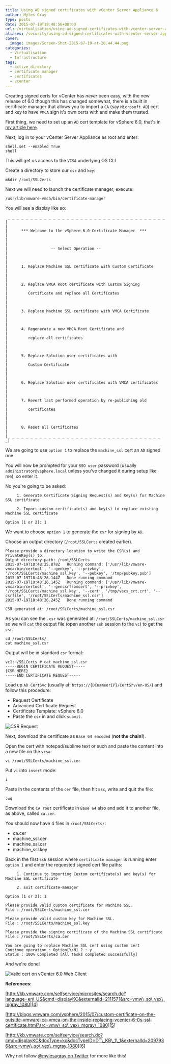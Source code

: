 ```yaml
---
title: Using AD signed certificates with vCenter Server Appliance 6
author: Myles Gray
type: posts
date: 2015-07-19T19:48:56+00:00
url: /virtualisation/using-ad-signed-certificates-with-vcenter-server-appliance-6/
aliases: /security/using-ad-signed-certificates-with-vcenter-server-appliance-6/
cover:
  image: images/Screen-Shot-2015-07-19-at-20.44.44.png
categories:
  - Virtualisation
  - Infrastructure
tags:
  - active directory
  - certificate manager
  - certificates
  - vcenter
---
```


Creating signed certs for vCenter has _never_ been easy, with the new release of 6.0 though this has changed somewhat, there is a built in certificate manager that allows you to import a `CA` (say `Microsoft AD`) cert and key to have `VMCA` sign it's own certs with and make them trusted.

First thing, we need to set up an `AD` cert template for vSphere 6.0, that's in [my article here][1].

Next, log in to your vCenter Server Appliance as root and enter:

    shell.set --enabled True
    shell
    

This will get us access to the `VCSA` underlying OS CLI

Create a directory to store our `csr` and `key`:

    mkdir /root/SSLCerts
    

Next we will need to launch the certificate manager, execute:

    /usr/lib/vmware-vmca/bin/certificate-manager
    

You will see a display like so:

     _ _ _ _ _ _ _ _ _ _ _ _ _ _ _ _ _ _ _ _ _ _ _ _ _ _ _ _ _ _ _ _ _ _ _ 
    |                                                                     |
    |      *** Welcome to the vSphere 6.0 Certificate Manager  ***        |
    |                                                                     |
    |                   -- Select Operation --                            |
    |                                                                     |
    |      1. Replace Machine SSL certificate with Custom Certificate     |
    |                                                                     |
    |      2. Replace VMCA Root certificate with Custom Signing           |
    |         Certificate and replace all Certificates                    |
    |                                                                     |
    |      3. Replace Machine SSL certificate with VMCA Certificate       |
    |                                                                     |
    |      4. Regenerate a new VMCA Root Certificate and                  |
    |         replace all certificates                                    |
    |                                                                     |
    |      5. Replace Solution user certificates with                     |
    |         Custom Certificate                                          |
    |                                                                     |
    |      6. Replace Solution user certificates with VMCA certificates   |
    |                                                                     |
    |      7. Revert last performed operation by re-publishing old        |
    |         certificates                                                |
    |                                                                     |
    |      8. Reset all Certificates                                      |
    |_ _ _ _ _ _ _ _ _ _ _ _ _ _ _ _ _ _ _ _ _ _ _ _ _ _ _ _ _ _ _ _ _ _ _|
    

We are going to use `option 1` to replace the `machine_ssl` cert an `AD` signed one.

You will now be prompted for your `SSO user` password (usually `administrator@vsphere.local` unless you've changed it during setup like me), so enter it.

No you're going to be asked:

         1. Generate Certificate Signing Request(s) and Key(s) for Machine SSL certificate
    
         2. Import custom certificate(s) and key(s) to replace existing Machine SSL certificate
    
    Option [1 or 2]: 1
    

We want to choose `option 1` to generate the `csr` for signing by `AD`.

Choose an output directory (`/root/SSLCerts` created earlier).

    Please provide a directory location to write the CSR(s) and PrivateKey(s) to: 
    Output directory path: /root/SSLCerts
    2015-07-19T18:48:25.878Z   Running command: ['/usr/lib/vmware-vmca/bin/certool', '--genkey', '--privkey', '/root/SSLCerts/machine_ssl.key', '--pubkey', '/tmp/pubkey.pub']
    2015-07-19T18:48:26.144Z   Done running command
    2015-07-19T18:48:26.145Z   Running command: ['/usr/lib/vmware-vmca/bin/certool', '--gencsrfromcert', '--privkey', '/root/SSLCerts/machine_ssl.key', '--cert', '/tmp/vecs_crt.crt', '--csrfile', '/root/SSLCerts/machine_ssl.csr']
    2015-07-19T18:48:26.245Z   Done running command
    
    CSR generated at: /root/SSLCerts/machine_ssl.csr
    

As you can see the `.csr` was generated at: `/root/SSLCerts/machine_ssl.csr` so we will `cat` the output file (open another `ssh` session to the `vc`) to get the `csr`:

    cd /root/SSLCerts/
    cat machine_ssl.csr
    

Output will be in standard `csr` format:

    vc1:~/SSLCerts # cat machine_ssl.csr 
    -----BEGIN CERTIFICATE REQUEST-----
    {CSR HERE}
    -----END CERTIFICATE REQUEST-----
    

Load up `AD CertSvc` (usually at: `https://{DCnameorIP}/CertSrv/en-US/`) and follow this procedure:

  * Request Certificate
  * Advanced Certificate Request
  * Certificate Template: vSphere 6.0
  * Paste the `csr` in and click `submit`.

![CSR Request][2] 

Next, download the certificate as `Base 64 encoded` (**not the chain!**).

Open the cert with notepad/sublime text or such and paste the content into a new file on the `vcsa`:

    vi /root/SSLCerts/machine_ssl.cer
    

Put `vi` into `insert` mode:

    i
    

Paste in the contents of the `cer` file, then hit `Esc`, write and quit the file:

    :wq
    

Download the `CA root` certificate in `Base 64` also and add it to another file, as above, called `ca.cer`.

You should now have 4 files in `/root/SSLCerts/`:

  * ca.cer
  * machine_ssl.cer
  * machine_ssl.csr
  * machine_ssl.key

Back in the first `ssh` session where `certificate manager` is running enter `option 1` and enter the requested signed cert file paths:

         1. Continue to importing Custom certificate(s) and key(s) for Machine SSL certificate
    
         2. Exit certificate-manager 
    
    Option [1 or 2]: 1
    
    Please provide valid custom certificate for Machine SSL.
    File : /root/SSLCerts/machine_ssl.cer
    
    Please provide valid custom key for Machine SSL.
    File : /root/SSLCerts/machine_ssl.key
    
    Please provide the signing certificate of the Machine SSL certificate
    File : /root/SSLCerts/ca.cer
    
    You are going to replace Machine SSL cert using custom cert
    Continue operation : Option[Y/N] ? : y
    Status : 100% Completed [All tasks completed successfully] 
    

And we're done!

![Valid cert on vCenter 6.0 Web Client][3] 

**References:**

[http://kb.vmware.com/selfservice/microsites/search.do?language=en\_US&cmd=displayKC&externalId=2111571&src=vmw\_so\_vex\_mgray_1080][4]

[http://blogs.vmware.com/vsphere/2015/07/custom-certificate-on-the-outside-vmware-ca-vmca-on-the-inside-replacing-vcenter-6-0s-ssl-certificate.html?src=vmw\_so\_vex\_mgray\_1080][5]

[http://kb.vmware.com/selfservice/search.do?cmd=displayKC&docType=kc&docTypeID=DT\_KB\_1\_1&externalId=2097936&src=vmw\_so\_vex\_mgray_1080][6]

Why not follow [@mylesagray on Twitter][7] for more like this!

 [1]: /security/creating-a-vsphere-6-certificate-template-in-active-directory/
 [2]: images/Screen-Shot-2015-07-19-at-19.52.47.png
 [3]: images/Screen-Shot-2015-07-19-at-20.44.44.png
 [4]: http://kb.vmware.com/selfservice/microsites/search.do?language=en_US&cmd=displayKC&externalId=2111571&src=vmw_so_vex_mgray_1080
 [5]: http://blogs.vmware.com/vsphere/2015/07/custom-certificate-on-the-outside-vmware-ca-vmca-on-the-inside-replacing-vcenter-6-0s-ssl-certificate.html?src=vmw_so_vex_mgray_1080
 [6]: http://kb.vmware.com/selfservice/search.do?cmd=displayKC&docType=kc&docTypeID=DT_KB_1_1&externalId=2097936&src=vmw_so_vex_mgray_1080
 [7]: https://twitter.com/mylesagray
